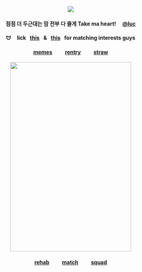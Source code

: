 <div id="header" align="center">

![](https://komarev.com/ghpvc/?username=destroy-boys&style=plastic&color=000000&label=_Ptian_&base=1000)
<div id="header" align="center">

#### 점점 더 두근대는 맘 전부 다 줄게 Take ma heart! ⠀ [@luc](https://github.com/iarchmybacula)  
#### ᗢ ⠀ lick⠀[this](https://bato.si/u/2604966-shirayukis/info)⠀&⠀[this](https://rentry.co/leiri)⠀for matching interests guys

<div id="header" align="center">
  
#### [memes](https://github.com/destroy-boys)  ⠀⠀‎  ‎  ‎  [rentry](https://rentry.co/tjkn)‎  ⠀⠀‎  ‎  ‎  ‎[straw](https://4megz.straw.page)

<img src=https://i.postimg.cc/pVGFJZwB/Untitled97-20250831225537.jpg width="320" height="500">

#### [rehab](https://github.com/pt-awards)  ⠀⠀‎  ‎  ‎  ‎[match](https://rentry.co/nwjns)  ⠀⠀‎  ‎  ‎  [squad](https://github.com/polysquad)


